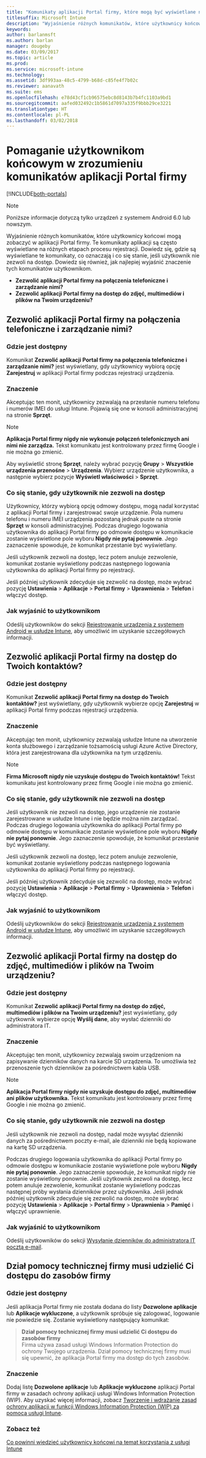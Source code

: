 ```yaml
---
title: "Komunikaty aplikacji Portal firmy, które mogą być wyświetlane na urządzeniach użytkowników"
titlesuffix: Microsoft Intune
description: "Wyjaśnienie różnych komunikatów, które użytkownicy końcowi mogą zobaczyć w aplikacji Portal firmy."
keywords: 
author: barlanmsft
ms.author: barlan
manager: dougeby
ms.date: 03/09/2017
ms.topic: article
ms.prod: 
ms.service: microsoft-intune
ms.technology: 
ms.assetid: 3df993aa-48c5-4799-b68d-c85fe4f7b02c
ms.reviewer: aanavath
ms.suite: ems
ms.openlocfilehash: e78d43cf1cb96575ebc8d8143b7b4fc1103a9bd1
ms.sourcegitcommit: aafed032492c1b5861d7097a335f9bbb29ce3221
ms.translationtype: HT
ms.contentlocale: pl-PL
ms.lasthandoff: 03/02/2018
---
```

# <a name="help-end-users-understand-company-portal-app-messages"></a>Pomaganie użytkownikom końcowym w zrozumieniu komunikatów aplikacji Portal firmy

[!INCLUDE[both-portals](./includes/note-for-both-portals.md)]

> [!NOTE]
> Poniższe informacje dotyczą tylko urządzeń z systemem Android 6.0 lub nowszym.

Wyjaśnienie różnych komunikatów, które użytkownicy końcowi mogą zobaczyć w aplikacji Portal firmy. Te komunikaty aplikacji są często wyświetlane na różnych etapach procesu rejestracji. Dowiedz się, gdzie są wyświetlane te komunikaty, co oznaczają i co się stanie, jeśli użytkownik nie zezwoli na dostęp. Dowiedz się również, jak najlepiej wyjaśnić znaczenie tych komunikatów użytkownikom.

- __Zezwolić aplikacji Portal firmy na połączenia telefoniczne i zarządzanie nimi?__
- __Zezwolić aplikacji Portal firmy na dostęp do zdjęć, multimediów i plików na Twoim urządzeniu?__

## <a name="allow-company-portal-to-make-and-manage-phone-calls"></a>Zezwolić aplikacji Portal firmy na połączenia telefoniczne i zarządzanie nimi?

### <a name="where-it-appears"></a>Gdzie jest dostępny
Komunikat **Zezwolić aplikacji Portal firmy na połączenia telefoniczne i zarządzanie nimi?** jest wyświetlany, gdy użytkownicy wybiorą opcję **Zarejestruj** w aplikacji Portal firmy podczas rejestracji urządzenia.

### <a name="what-it-means"></a>Znaczenie
Akceptując ten monit, użytkownicy zezwalają na przesłanie numeru telefonu i numerów IMEI do usługi Intune. Pojawią się one w konsoli administracyjnej na stronie __Sprzęt__.

> [!NOTE]
> **Aplikacja Portal firmy nigdy nie wykonuje połączeń telefonicznych ani nimi nie zarządza.** Tekst komunikatu jest kontrolowany przez firmę Google i nie można go zmienić.

Aby wyświetlić stronę **Sprzęt**, należy wybrać pozycję **Grupy** > **Wszystkie urządzenia przenośne** > **Urządzenia**. Wybierz urządzenie użytkownika, a następnie wybierz pozycje **Wyświetl właściwości** > **Sprzęt**.

### <a name="what-happens-if-users-deny-access"></a>Co się stanie, gdy użytkownik nie zezwoli na dostęp
Użytkownicy, którzy wybiorą opcję odmowy dostępu, mogą nadal korzystać z aplikacji Portal firmy i zarejestrować swoje urządzenie. Pola numeru telefonu i numeru IMEI urządzenia pozostaną jednak puste na stronie __Sprzęt__ w konsoli administracyjnej. Podczas drugiego logowania użytkownika do aplikacji Portal firmy po odmowie dostępu w komunikacie zostanie wyświetlone pole wyboru **Nigdy nie pytaj ponownie**. Jego zaznaczenie spowoduje, że komunikat przestanie być wyświetlany.

Jeśli użytkownik zezwoli na dostęp, lecz potem anuluje zezwolenie, komunikat zostanie wyświetlony podczas następnego logowania użytkownika do aplikacji Portal firmy po rejestracji.

Jeśli później użytkownik zdecyduje się zezwolić na dostęp, może wybrać pozycję **Ustawienia** > **Aplikacje** > **Portal firmy** > **Uprawnienia** > **Telefon** i włączyć dostęp.

### <a name="how-to-explain-this-to-your-users"></a>Jak wyjaśnić to użytkownikom
Odeślij użytkowników do sekcji [Rejestrowanie urządzenia z systemem Android w usłudze Intune](/intune-user-help/enroll-your-device-in-intune-android), aby umożliwić im uzyskanie szczegółowych informacji.

## <a name="allow-company-portal-to-access-your-contacts"></a>Zezwolić aplikacji Portal firmy na dostęp do Twoich kontaktów?

### <a name="where-it-appears"></a>Gdzie jest dostępny
Komunikat **Zezwolić aplikacji Portal firmy na dostęp do Twoich kontaktów?** jest wyświetlany, gdy użytkownik wybierze opcję **Zarejestruj** w aplikacji Portal firmy podczas rejestracji urządzenia.

### <a name="what-it-means"></a>Znaczenie
Akceptując ten monit, użytkownicy zezwalają usłudze Intune na utworzenie konta służbowego i zarządzanie tożsamością usługi Azure Active Directory, która jest zarejestrowana dla użytkownika na tym urządzeniu.

> [!NOTE]
> **Firma Microsoft nigdy nie uzyskuje dostępu do Twoich kontaktów!** Tekst komunikatu jest kontrolowany przez firmę Google i nie można go zmienić.

### <a name="what-happens-if-users-deny-access"></a>Co się stanie, gdy użytkownik nie zezwoli na dostęp
Jeśli użytkownik nie zezwoli na dostęp, jego urządzenie nie zostanie zarejestrowane w usłudze Intune i nie będzie można nim zarządzać. Podczas drugiego logowania użytkownika do aplikacji Portal firmy po odmowie dostępu w komunikacie zostanie wyświetlone pole wyboru **Nigdy nie pytaj ponownie**. Jego zaznaczenie spowoduje, że komunikat przestanie być wyświetlany.

Jeśli użytkownik zezwoli na dostęp, lecz potem anuluje zezwolenie, komunikat zostanie wyświetlony podczas następnego logowania użytkownika do aplikacji Portal firmy po rejestracji.

Jeśli później użytkownik zdecyduje się zezwolić na dostęp, może wybrać pozycję **Ustawienia** > **Aplikacje** > **Portal firmy** > **Uprawnienia** > **Telefon** i włączyć dostęp.

### <a name="how-to-explain-this-to-your-users"></a>Jak wyjaśnić to użytkownikom
Odeślij użytkowników do sekcji [Rejestrowanie urządzenia z systemem Android w usłudze Intune](/intune-user-help/enroll-your-device-in-intune-android), aby umożliwić im uzyskanie szczegółowych informacji.

## <a name="allow-company-portal-to-access-photos-media-and-files-on-your-device"></a>Zezwolić aplikacji Portal firmy na dostęp do zdjęć, multimediów i plików na Twoim urządzeniu?

### <a name="where-it-appears"></a>Gdzie jest dostępny
Komunikat **Zezwolić aplikacji Portal firmy na dostęp do zdjęć, multimediów i plików na Twoim urządzeniu?** jest wyświetlany, gdy użytkownik wybierze opcję **Wyślij dane**, aby wysłać dzienniki do administratora IT.

### <a name="what-it-means"></a>Znaczenie
Akceptując ten monit, użytkownicy zezwalają swoim urządzeniom na zapisywanie dzienników danych na karcie SD urządzenia. To umożliwia też przenoszenie tych dzienników za pośrednictwem kabla USB.   

> [!NOTE]
> **Aplikacja Portal firmy nigdy nie uzyskuje dostępu do zdjęć, multimediów ani plików użytkownika.** Tekst komunikatu jest kontrolowany przez firmę Google i nie można go zmienić.

### <a name="what-happens-if-users-deny-access"></a>Co się stanie, gdy użytkownik nie zezwoli na dostęp
Jeśli użytkownik nie zezwoli na dostęp, nadal może wysyłać dzienniki danych za pośrednictwem poczty e-mail, ale dzienniki nie będą kopiowane na kartę SD urządzenia.

Podczas drugiego logowania użytkownika do aplikacji Portal firmy po odmowie dostępu w komunikacie zostanie wyświetlone pole wyboru **Nigdy nie pytaj ponownie**. Jego zaznaczenie spowoduje, że komunikat nigdy nie zostanie wyświetlony ponownie. Jeśli użytkownik zezwoli na dostęp, lecz potem anuluje zezwolenie, komunikat zostanie wyświetlony podczas następnej próby wysłania dzienników przez użytkownika. Jeśli jednak później użytkownik zdecyduje się zezwolić na dostęp, może wybrać pozycję **Ustawienia** > **Aplikacje** > **Portal firmy** > **Uprawnienia** > **Pamięć** i włączyć uprawnienie.


### <a name="how-to-explain-this-to-your-users"></a>Jak wyjaśnić to użytkownikom
Odeślij użytkowników do sekcji [Wysyłanie dzienników do administratora IT pocztą e-mail](/intune-user-help/send-logs-to-your-it-admin-by-email-android). 

## <a name="your-company-support-needs-to-give-you-access-to-company-resources"></a>Dział pomocy technicznej firmy musi udzielić Ci dostępu do zasobów firmy

### <a name="where-it-appears"></a>Gdzie jest dostępny
Jeśli aplikacja Portal firmy nie została dodana do listy **Dozwolone aplikacje** lub **Aplikacje wykluczone**, a użytkownik spróbuje się zalogować, logowanie nie powiedzie się. Zostanie wyświetlony następujący komunikat:

> **Dział pomocy technicznej firmy musi udzielić Ci dostępu do zasobów firmy**  
> Firma używa zasad usługi Windows Information Protection do ochrony Twojego urządzenia. Dział pomocy technicznej firmy musi się upewnić, że aplikacja Portal firmy ma dostęp do tych zasobów.

### <a name="what-it-means"></a>Znaczenie

Dodaj listę **Dozwolone aplikacje** lub **Aplikacje wykluczone** aplikacji Portal firmy w zasadach ochrony aplikacji usługi Windows Information Protection (WIP). Aby uzyskać więcej informacji, zobacz [Tworzenie i wdrażanie zasad ochrony aplikacji w funkcji Windows Information Protection (WIP) za pomocą usługi Intune](/intune-classic/deploy-use/create-windows-information-protection-policy-with-intune).

### <a name="see-also"></a>Zobacz też
[Co powinni wiedzieć użytkownicy końcowi na temat korzystania z usługi Intune](end-user-educate.md)
